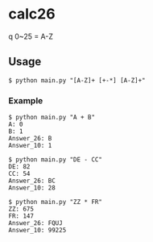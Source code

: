 # calc26
q
0~25 = A-Z

## Usage
```
$ python main.py "[A-Z]+ [+-*] [A-Z]+"
```

### Example
```
$ python main.py "A + B"
A: 0
B: 1
Answer_26: B
Answer_10: 1

$ python main.py "DE - CC"
DE: 82
CC: 54
Answer_26: BC
Answer_10: 28

$ python main.py "ZZ * FR"
ZZ: 675
FR: 147
Answer_26: FQUJ
Answer_10: 99225
```
